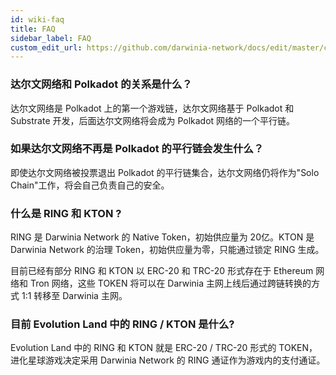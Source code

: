 ```yaml
---
id: wiki-faq
title: FAQ
sidebar_label: FAQ
custom_edit_url: https://github.com/darwinia-network/docs/edit/master/content/zh-CN/wiki-misc-faq.md
---
```


### 达尔文网络和 Polkadot 的关系是什么？

达尔文网络是 Polkadot 上的第一个游戏链，达尔文网络基于 Polkadot 和 Substrate 开发，后面达尔文网络将会成为 Polkadot 网络的一个平行链。

### 如果达尔文网络不再是 Polkadot 的平行链会发生什么？

即使达尔文网络被投票退出 Polkadot 的平行链集合，达尔文网络仍将作为"Solo Chain"工作，将会自己负责自己的安全。

### 什么是 RING 和 KTON ?

RING 是 Darwinia Network 的 Native Token，初始供应量为 20亿。KTON 是 Darwinia Network 的治理 Token，初始供应量为零，只能通过锁定 RING 生成。

目前已经有部分 RING 和 KTON 以 ERC-20 和 TRC-20 形式存在于 Ethereum 网络和 Tron 网络，这些 TOKEN 将可以在 Darwinia 主网上线后通过跨链转换的方式 1:1 转移至 Darwinia 主网。

### 目前 Evolution Land 中的 RING / KTON 是什么?

Evolution Land 中的 RING 和 KTON 就是 ERC-20 / TRC-20 形式的 TOKEN，进化星球游戏决定采用 Darwinia Network 的 RING 通证作为游戏内的支付通证。